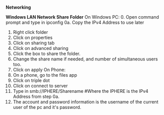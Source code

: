 **Networking**

**Windows LAN Network Share Folder**
On Windows PC:
0. Open command prompt and type in ipconfig
0a. Copy the IPv4 Address to use later
1. Right click folder
2. Click on properties
3. Click on sharing tab
4. Click on advanced sharing
5. Click the box to share the folder.
6. Change the share name if needed, and number of simultaneous users too.
7. Click on apply
On Phone:
8. On a phone, go to the files app
9. Click on triple dot
10. Click on connect to server
11. Type in smb://IPHERE/Sharename #Where the IPHERE is the IPv4 Address from step 0a.
12. The account and password information is the username of the current user of the pc and it's password.